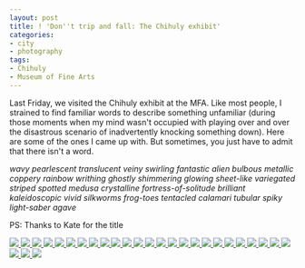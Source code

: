 ```yaml
---
layout: post
title: ! 'Don''t trip and fall: The Chihuly exhibit'
categories:
- city
- photography
tags:
- Chihuly
- Museum of Fine Arts
---
```

Last Friday, we visited the Chihuly exhibit at the MFA. Like most people, I strained to find familiar words to describe something unfamiliar (during those moments when my mind wasn't occupied with playing over and over the disastrous scenario of inadvertently knocking something down).  Here are some of the ones I came up with.  But sometimes, you just have to admit that there isn't a word.

*wavy pearlescent translucent veiny swirling fantastic alien bulbous metallic coppery rainbow writhing ghostly shimmering glowing sheet-like variegated striped spotted medusa crystalline fortress-of-solitude brilliant kaleidoscopic vivid silkworms frog-toes tentacled calamari tubular spiky light-saber agave*

PS: Thanks to Kate for the title

<!-- Darkbox -->
<div class="darkbox">
<a href="http://yentran.isamonkey.org/gallery/chihuly/dsc_0049.jpg" data-darkbox="chihuly">
  <img src="http://yentran.isamonkey.org/gallery/chihuly/thumbs/dsc_0049.jpg" />
</a>
<a href="http://yentran.isamonkey.org/gallery/chihuly/dsc_0054.jpg" data-darkbox="chihuly">
  <img src="http://yentran.isamonkey.org/gallery/chihuly/thumbs/dsc_0054.jpg" />
</a>
<a href="http://yentran.isamonkey.org/gallery/chihuly/dsc_0062.jpg" data-darkbox="chihuly">
  <img src="http://yentran.isamonkey.org/gallery/chihuly/thumbs/dsc_0062.jpg" />
</a>
<a href="http://yentran.isamonkey.org/gallery/chihuly/dsc_0065.jpg" data-darkbox="chihuly">
  <img src="http://yentran.isamonkey.org/gallery/chihuly/thumbs/dsc_0065.jpg" />
</a>
<a href="http://yentran.isamonkey.org/gallery/chihuly/dsc_0069.jpg" data-darkbox="chihuly">
  <img src="http://yentran.isamonkey.org/gallery/chihuly/thumbs/dsc_0069.jpg" />
</a>
<a href="http://yentran.isamonkey.org/gallery/chihuly/dsc_0072.jpg" data-darkbox="chihuly">
  <img src="http://yentran.isamonkey.org/gallery/chihuly/thumbs/dsc_0072.jpg" />
</a>
<a href="http://yentran.isamonkey.org/gallery/chihuly/dsc_0073.jpg" data-darkbox="chihuly">
  <img src="http://yentran.isamonkey.org/gallery/chihuly/thumbs/dsc_0073.jpg" />
</a>
<a href="http://yentran.isamonkey.org/gallery/chihuly/dsc_0078.jpg" data-darkbox="chihuly">
  <img src="http://yentran.isamonkey.org/gallery/chihuly/thumbs/dsc_0078.jpg" />
</a>
<a href="http://yentran.isamonkey.org/gallery/chihuly/dsc_0083.jpg" data-darkbox="chihuly">
  <img src="http://yentran.isamonkey.org/gallery/chihuly/thumbs/dsc_0083.jpg" />
</a>
<a href="http://yentran.isamonkey.org/gallery/chihuly/dsc_0087.jpg" data-darkbox="chihuly">
  <img src="http://yentran.isamonkey.org/gallery/chihuly/thumbs/dsc_0087.jpg" />
</a>
<a href="http://yentran.isamonkey.org/gallery/chihuly/dsc_0089.jpg" data-darkbox="chihuly">
  <img src="http://yentran.isamonkey.org/gallery/chihuly/thumbs/dsc_0089.jpg" />
</a>
<a href="http://yentran.isamonkey.org/gallery/chihuly/dsc_0094.jpg" data-darkbox="chihuly">
  <img src="http://yentran.isamonkey.org/gallery/chihuly/thumbs/dsc_0094.jpg" />
</a>
<a href="http://yentran.isamonkey.org/gallery/chihuly/dsc_0100.jpg" data-darkbox="chihuly">
  <img src="http://yentran.isamonkey.org/gallery/chihuly/thumbs/dsc_0100.jpg" />
</a>
<a href="http://yentran.isamonkey.org/gallery/chihuly/dsc_0104.jpg" data-darkbox="chihuly">
  <img src="http://yentran.isamonkey.org/gallery/chihuly/thumbs/dsc_0104.jpg" />
</a>
<a href="http://yentran.isamonkey.org/gallery/chihuly/dsc_0109.jpg" data-darkbox="chihuly">
  <img src="http://yentran.isamonkey.org/gallery/chihuly/thumbs/dsc_0109.jpg" />
</a>
<a href="http://yentran.isamonkey.org/gallery/chihuly/dsc_0113.jpg" data-darkbox="chihuly">
  <img src="http://yentran.isamonkey.org/gallery/chihuly/thumbs/dsc_0113.jpg" />
</a>
<a href="http://yentran.isamonkey.org/gallery/chihuly/dsc_0119.jpg" data-darkbox="chihuly">
  <img src="http://yentran.isamonkey.org/gallery/chihuly/thumbs/dsc_0119.jpg" />
</a>
<a href="http://yentran.isamonkey.org/gallery/chihuly/dsc_0120.jpg" data-darkbox="chihuly">
  <img src="http://yentran.isamonkey.org/gallery/chihuly/thumbs/dsc_0120.jpg" />
</a>
<a href="http://yentran.isamonkey.org/gallery/chihuly/dsc_0124.jpg" data-darkbox="chihuly">
  <img src="http://yentran.isamonkey.org/gallery/chihuly/thumbs/dsc_0124.jpg" />
</a>
<a href="http://yentran.isamonkey.org/gallery/chihuly/dsc_0126.jpg" data-darkbox="chihuly">
  <img src="http://yentran.isamonkey.org/gallery/chihuly/thumbs/dsc_0126.jpg" />
</a>
<a href="http://yentran.isamonkey.org/gallery/chihuly/dsc_0160.jpg" data-darkbox="chihuly">
  <img src="http://yentran.isamonkey.org/gallery/chihuly/thumbs/dsc_0160.jpg" />
</a>
<a href="http://yentran.isamonkey.org/gallery/chihuly/dsc_0165.jpg" data-darkbox="chihuly">
  <img src="http://yentran.isamonkey.org/gallery/chihuly/thumbs/dsc_0165.jpg" />
</a>
<a href="http://yentran.isamonkey.org/gallery/chihuly/dsc_0167.jpg" data-darkbox="chihuly">
  <img src="http://yentran.isamonkey.org/gallery/chihuly/thumbs/dsc_0167.jpg" />
</a>
<a href="http://yentran.isamonkey.org/gallery/chihuly/dsc_0168.jpg" data-darkbox="chihuly">
  <img src="http://yentran.isamonkey.org/gallery/chihuly/thumbs/dsc_0168.jpg" />
</a>
<a href="http://yentran.isamonkey.org/gallery/chihuly/dsc_0174.jpg" data-darkbox="chihuly">
  <img src="http://yentran.isamonkey.org/gallery/chihuly/thumbs/dsc_0174.jpg" />
</a>
<a href="http://yentran.isamonkey.org/gallery/chihuly/dsc_0179.jpg" data-darkbox="chihuly">
  <img src="http://yentran.isamonkey.org/gallery/chihuly/thumbs/dsc_0179.jpg" />
</a>
<a href="http://yentran.isamonkey.org/gallery/chihuly/dsc_0187.jpg" data-darkbox="chihuly">
  <img src="http://yentran.isamonkey.org/gallery/chihuly/thumbs/dsc_0187.jpg" />
</a>
<a href="http://yentran.isamonkey.org/gallery/chihuly/persianceilingcollage.jpg" data-darkbox="chihuly">
  <img src="http://yentran.isamonkey.org/gallery/chihuly/thumbs/persianceilingcollage.jpg" />
</a>

</div>
<!-- End darkbox -->
